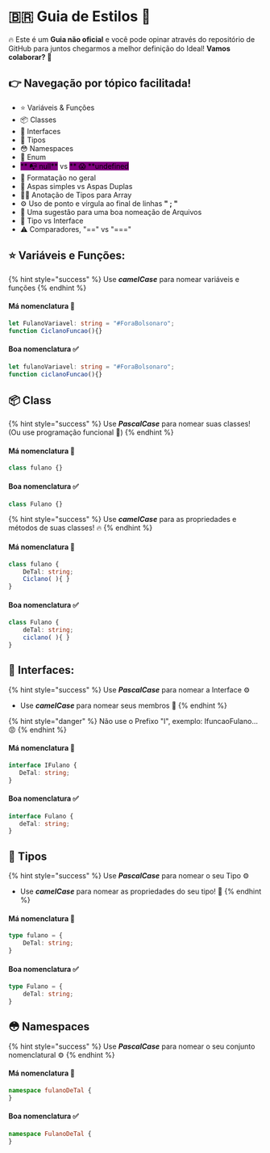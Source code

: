 # 🇧🇷 Guia de Estilos 🎨

🔥 Este é um **Guia não oficial** e você pode opinar através do repositório de GitHub para juntos chegarmos a melhor definição do Ideal! **Vamos colaborar? 💪**

## 👉 Navegação por tópico facilitada!

* ⭐️ Variáveis & Funções
* 📦 Classes
* 🔌 Interfaces
* 🌟 Tipos
* 😳 Namespaces
* 🔢 Enum
* <mark style="background-color:purple;">\*\* 📭 null\*\*</mark> vs <mark style="background-color:purple;">\*\* 😱 \*\*undefined</mark>
* 📑 Formatação no geral
* 🤔 Aspas simples vs Aspas Duplas
* 👯‍♀️ Anotação de Tipos para Array
* ⚙️ Uso de ponto e vírgula ao final de linhas **" ; "**
* 📂 Uma sugestão para uma boa nomeação de Arquivos
* 🤨 Tipo vs Interface
* ⚠️ Comparadores, "==" vs "==="

## ⭐️​ Variáveis e Funções:

{% hint style="success" %}
Use _**camelCase**_ para nomear variáveis e funções
{% endhint %}

#### &#x20;Má nomenclatura 🚫

```typescript
let FulanoVariavel: string = "#ForaBolsonaro";
function CiclanoFuncao(){}
```

#### Boa nomenclatura ✅​&#x20;

```typescript
let fulanoVariavel: string = "#ForaBolsonaro";
function ciclanoFuncao(){}
```

## 📦 Class

{% hint style="success" %}
Use _**PascalCase**_ para nomear suas classes! (Ou use programação funcional 👀)
{% endhint %}

#### &#x20;Má nomenclatura 🚫

```typescript
class fulano {}
```

#### Boa nomenclatura ✅​&#x20;

```typescript
class Fulano {}
```

{% hint style="success" %}
Use _**camelCase**_ para as propriedades e métodos de suas classes! 🔥
{% endhint %}

#### Má nomenclatura 🚫

```typescript
class fulano {
    DeTal: string; 
    Ciclano( ){ }
} 
```

#### Boa nomenclatura ✅​&#x20;

```typescript
class Fulano {
    deTal: string; 
    ciclano( ){ }
} 
```

## 🔌​ Interfaces:

{% hint style="success" %}
Use _**PascalCase**_ para nomear a Interface ⚙️

* Use _**camelCase**_ para nomear seus membros 🥰
{% endhint %}

{% hint style="danger" %}
Não use o Prefixo "I", exemplo: IfuncaoFulano... 😡&#x20;
{% endhint %}

#### &#x20;Má nomenclatura 🚫

```typescript
interface IFulano { 
   DeTal: string;
} 
```

#### Boa nomenclatura ✅​&#x20;

```typescript
interface Fulano { 
   deTal: string;
} 
```

## 🌟 Tipos&#x20;

{% hint style="success" %}
Use _**PascalCase**_ para nomear o seu Tipo ⚙️

* Use _**camelCase**_ para nomear as propriedades do seu tipo! 🥰
{% endhint %}

#### &#x20;Má nomenclatura 🚫

```typescript
type fulano = {
    DeTal: string;
}
```

#### Boa nomenclatura ✅​&#x20;

```typescript
type Fulano = {
    deTal: string;
}
```

## 😳 Namespaces&#x20;

{% hint style="success" %}
Use _**PascalCase**_ para nomear o seu conjunto nomenclatural ⚙️
{% endhint %}

#### Má nomenclatura 🚫

```typescript
namespace fulanoDeTal {
}
```

#### Boa nomenclatura ✅​&#x20;

```typescript
namespace FulanoDeTal {
}
```

##
